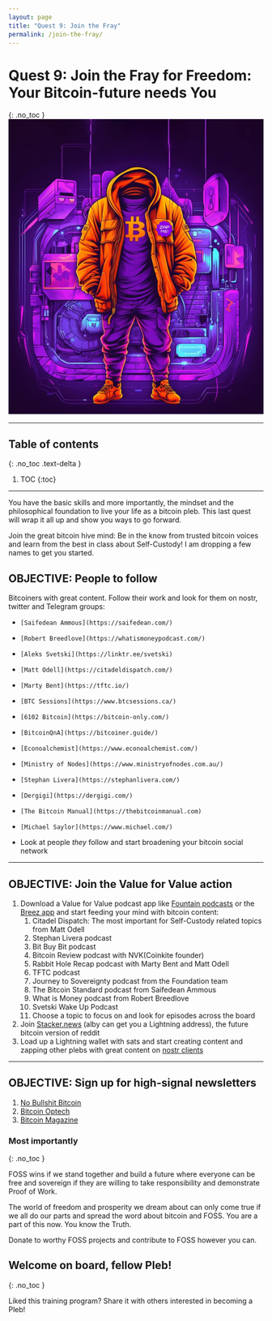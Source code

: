 ```yaml
---
layout: page
title: "Quest 9: Join the Fray"
permalink: /join-the-fray/
---
```


# Quest 9: Join the Fray for Freedom: Your Bitcoin-future needs You
{: .no_toc }
![anon_nostr_bitcoin_pleb](/assets/img/graphics/anon_nostr_bitcoin_pleb.jpg)

---

## Table of contents
{: .no_toc .text-delta }

1. TOC
{:toc}

---

You have the basic skills and more importantly, the mindset and the philosophical foundation to live your life as a bitcoin pleb. This last quest will wrap it all up and show you ways to go forward.

Join the great bitcoin hive mind: Be in the know from trusted bitcoin voices and learn from the best in class about Self-Custody! I am dropping a few names to get you started.

## OBJECTIVE: People to follow

Bitcoiners with great content. Follow their work and look for them on nostr, twitter and Telegram groups:
*     [Saifedean Ammous](https://saifedean.com/)
*     [Robert Breedlove](https://whatismoneypodcast.com/)
*     [Aleks Svetski](https://linktr.ee/svetski)
*     [Matt Odell](https://citadeldispatch.com/)
*     [Marty Bent](https://tftc.io/)
*     [BTC Sessions](https://www.btcsessions.ca/)
*     [6102 Bitcoin](https://bitcoin-only.com/)
*     [BitcoinQnA](https://bitcoiner.guide/)
*     [Econoalchemist](https://www.econoalchemist.com/)
*     [Ministry of Nodes](https://www.ministryofnodes.com.au/)
*     [Stephan Livera](https://stephanlivera.com/)
*     [Dergigi](https://dergigi.com/)
*     [The Bitcoin Manual](https://thebitcoinmanual.com)
*     [Michael Saylor](https://www.michael.com/)
* Look at people _they_ follow and start broadening your bitcoin social network

---

## OBJECTIVE: Join the Value for Value action

1. Download a Value for Value podcast app like [Fountain podcasts](https://www.fountain.fm/) or the [Breez app](https://breez.technology/) and start feeding your mind with bitcoin content:
    1. Citadel Dispatch: The most important for Self-Custody related topics from Matt Odell
    2. Stephan Livera podcast
    3. Bit Buy Bit podcast
    4. Bitcoin Review podcast with NVK(Coinkite founder)
    5. Rabbit Hole Recap podcast with Marty Bent and Matt Odell
    6. TFTC podcast
    7. Journey to Sovereignty podcast from the Foundation team
    8. The Bitcoin Standard podcast from Saifedean Ammous
    9. What is Money podcast from Robert Breedlove
    10. Svetski Wake Up Podcast
    11. Choose a topic to focus on and look for episodes across the board
2. Join [Stacker.news](https://stacker.news/) (alby can get you a Lightning address), the future bitcoin version of reddit
3. Load up a Lightning wallet with sats and start creating content and zapping other plebs with great content on [nostr clients](https://nostr-resources.com/#clients)

---

## OBJECTIVE: Sign up for high-signal newsletters

1. [No Bullshit Bitcoin](https://www.nobsbitcoin.com/)
2. [Bitcoin Optech](https://bitcoinops.org/)
3. [Bitcoin Magazine](https://bitcoinmagazine.com/)

### Most importantly
{: .no_toc }

FOSS wins if we stand together and build a future where everyone can be free and sovereign if they are willing to take responsibility and demonstrate Proof of Work.

The world of freedom and prosperity we dream about can only come true if we all do our parts and spread the word about bitcoin and FOSS. You are a part of this now. You know the Truth.

Donate to worthy FOSS projects and contribute to FOSS however you can.

## Welcome on board, fellow Pleb!
{: .no_toc }

Liked this training program? Share it with others interested in becoming a Pleb!

